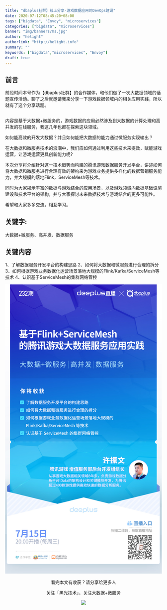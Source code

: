 ```yaml
---
title: "dbaplus社群】线上分享-游戏数据应用的DevOps建设"
date: 2020-07-12T08:45:20+08:00
tags: ["bigdata", "Envoy", "microservices"]
categories: ["bigdata", "microservices"]
banner: "img/banners/ms.jpg"
author: "helight"
authorlink: "http://helight.info"
summary: ""
keywords: ["bigdata","microservices", "Envoy"]
draft: true
---
```


## 前言
  前段时间本号作为【dbaplus社群】的合作媒体，和他们做了一次大数据领域的话题宣传活动。聊了之后就邀请我来分享一下游戏数据领域内的相关应用实践，所以就有了这个分享话题。

## 
内容是基于大数据+微服务的，游戏数据的应用必然涉及到大数据的计算处理和高并发的在线服务，我这几年也都在探索这块领域。

如何能高效的开发大数据？并且如何能把大数据的能力通过微服务实现输出？

在大数据和微服务技术的浪潮中，我们应如何通过利用这些技术来提效，赋能游戏运营，让游戏运营更具创新能力呢?

本次分享将介绍针对这一技术趋势而构建的腾讯游戏数据服务开发平台，讲述如何将大数据和微服务进行合理有效的架构来为游戏业务提供多样化的数据营销服务能力，并大规模的落地Flink，ServiceMesh等技术。

同时为大家揭示丰富的数据与游戏结合的应用场景，以及游戏领域内数据基础设施建设和技术平台的架构，并与大家探讨未来数据技术与游戏结合的更多可能性。

希望和大家多多交流，相互学习。

## 关键字:
大数据+微服务、高并发、数据服务

## 关键内容
1、了解数据服务开发平台的构建思路
2、如何将大数据和微服务进行合理的拆分
3、如何根据游戏业务数据化运营场景落地大规模的Flink/Kafka/ServiceMesh等技术
4、认识基于ServiceMesh的集群网络管控

![](imgs/intro.jpeg)


<center>
看完本文有收获？请分享给更多人

关注「黑光技术」，关注大数据+微服务

![](/img/qrcode_helight_tech.jpg)
</center>
